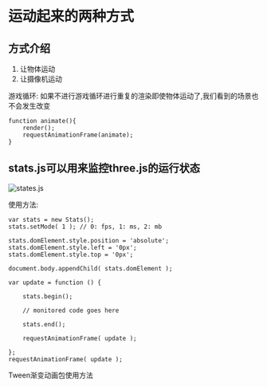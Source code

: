 # 运动起来的两种方式
## 方式介绍
1. 让物体运动
2. 让摄像机运动

游戏循环:
如果不进行游戏循环进行重复的渲染即使物体运动了,我们看到的场景也不会发生改变
```
function animate(){
    render();
    requestAnimationFrame(animate);
}
```

## stats.js可以用来监控three.js的运行状态 
![states.js](http://ouewomi2z.bkt.clouddn.com/17-8-14/97677042.jpg)

使用方法:
```
var stats = new Stats();
stats.setMode( 1 ); // 0: fps, 1: ms, 2: mb

stats.domElement.style.position = 'absolute';
stats.domElement.style.left = '0px';
stats.domElement.style.top = '0px';

document.body.appendChild( stats.domElement );

var update = function () {

    stats.begin();

    // monitored code goes here

    stats.end();

    requestAnimationFrame( update );

};
requestAnimationFrame( update );

```

Tween渐变动画包使用方法
```

```
